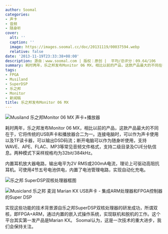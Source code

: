```yaml
---
author: Soomal
categories:
- 声卡
- 音频
- 随身听
cover:
  alt: ''
  caption: ''
  image: https://images.soomal.cc/doc/20131119/00037594.webp
  relative: false
date: '2013-11-19T23:33:38+08:00'
description: 源自：www.soomal.com | 版权：原创 |  平均/总评分：09.64/106
summary: 耗时两年，乐之邦发布Monitor 06 MX，相比以前的产品，这款产品最大的不同在于，它将传统的USB声卡和播放器合二为一。连接电脑时，可以作为声卡使用以及TF读卡器，可以输出DSD码流；断开电脑可以作为随身听使用，支持WAVE、APE、FLAC、MP3等常见音频文件格式，支持二级目录及CUE分轨信息。
tags:
- FPGA
- Musiland
- SuperDSP
- 乐之邦
- Monitor
- 新闻稿
title: 乐之邦发布Monitor 06 MX
---
```


![Musiland 乐之邦Monitor 06 MX 声卡+播放器](https://images.soomal.cc/doc/20131119/00037594.webp)



耗时两年，乐之邦发布Monitor 06 MX，相比以前的产品，这款产品最大的不同在于，它将传统的USB声卡和播放器合二为一。连接电脑时，可以作为声卡使用以及TF读卡器，可以输出DSD码流；断开电脑可以作为随身听使用，支持WAVE、APE、FLAC、MP3等常见音频文件格式，支持二级目录及CUE分轨信息。两种模式下采样规格均为32bit/384kHz。

内置耳机放大器电路，输出电平为2V RMS或200mA电流，理论上可驱动高阻抗耳机。可使用4节五号电池供电，内置了电池管理电路，实现自动化充电。

![乐之邦 SuperDSP双核处理器框图](https://images.soomal.cc/doc/20130722/00033807.webp)




![Musicland 乐之邦 麦润 Marian KX USB声卡 - 集成ARM处理器和FPGA控制器的Super DSP](https://images.soomal.cc/doc/20130712/00033417.webp)




实现这些功能的技术背景源自乐之邦SuperDSP双核处理器的研发成功，所谓双核，即FPGA+ARM，通过内置的嵌入式操作系统，实现联机和脱机的工作。这个平台其实第一发产品是Marian KX。
Soomal认为，这是一次技术的重大进步，我们会保持关注。